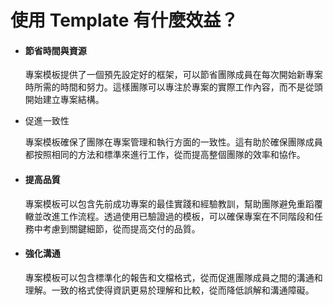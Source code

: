 # 使用 Template 有什麼效益？

*   #### 節省時間與資源

    專案模板提供了一個預先設定好的框架，可以節省團隊成員在每次開始新專案時所需的時間和努力。這樣團隊可以專注於專案的實際工作內容，而不是從頭開始建立專案結構。


*   促進一致性

    專案模板確保了團隊在專案管理和執行方面的一致性。這有助於確保團隊成員都按照相同的方法和標準來進行工作，從而提高整個團隊的效率和協作。

    ####
*   #### 提高品質

    專案模板可以包含先前成功專案的最佳實踐和經驗教訓，幫助團隊避免重蹈覆轍並改進工作流程。透過使用已驗證過的模板，可以確保專案在不同階段和任務中考慮到關鍵細節，從而提高交付的品質。

    ####
*   #### 強化溝通

    專案模板可以包含標準化的報告和文檔格式，從而促進團隊成員之間的溝通和理解。一致的格式使得資訊更易於理解和比較，從而降低誤解和溝通障礙。
